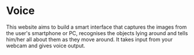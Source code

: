 # Voice
This website aims to build a smart interface that captures the images from the user's smartphone or PC, recognises the objects lying around and tells him/her all about them as they move around. 
It takes input from your webcam and gives voice output.
